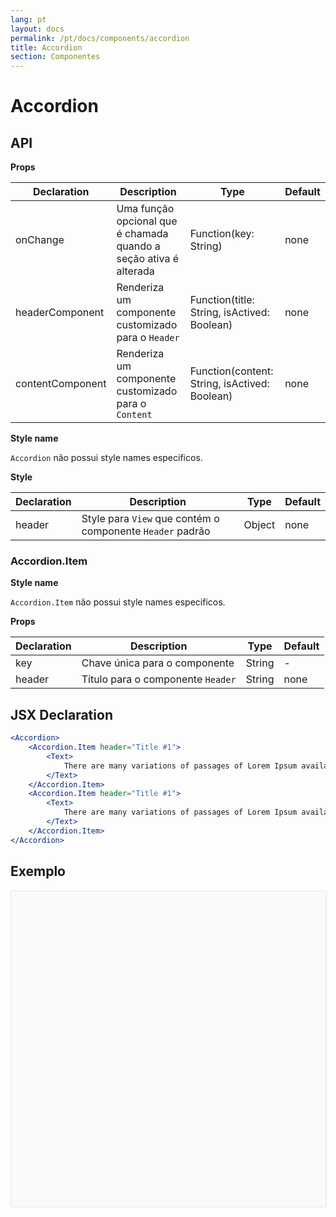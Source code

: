 ```yaml
---
lang: pt
layout: docs
permalink: /pt/docs/components/accordion
title: Accordion
section: Componentes
---
```


# Accordion

## API

**Props**

| Declaration  | Description  | Type  | Default  |
|--------------|--------------|-------|----------|
| onChange | Uma função opcional que é chamada quando a seção ativa é alterada | Function(key: String) | none |
| headerComponent | Renderiza um componente customizado para o `Header` | Function(title: String, isActived: Boolean) | none |
| contentComponent | Renderiza um componente customizado para o `Content` | Function(content: String, isActived: Boolean) | none |

**Style name**

`Accordion` não possui style names especificos.

**Style**

| Declaration  | Description  | Type  | Default  |
|--------------|--------------|-------|----------|
| header | Style para `View` que contém o componente `Header` padrão | Object | none |

### Accordion.Item

**Style name**

`Accordion.Item` não possui style names especificos.

**Props**

| Declaration  | Description  | Type  | Default  |
|--------------|--------------|-------|----------|
| key | Chave única para o componente | String | - |
| header | Título para o componente `Header` | String | none |

## JSX Declaration

```jsx
<Accordion>
    <Accordion.Item header="Title #1">
        <Text>
            There are many variations of passages of Lorem Ipsum available, but the majority have suffered alteration in some form, by injected humour, or randomised words which don't look even slightly believable.
        </Text>
    </Accordion.Item>
    <Accordion.Item header="Title #1">
        <Text>
            There are many variations of passages of Lorem Ipsum available, but the majority have suffered alteration in some form, by injected humour, or randomised words which don't look even slightly believable.
        </Text>
    </Accordion.Item>
</Accordion>
```

## Exemplo

<div data-snack-id="HJdzhQzx7" data-snack-platform="ios" data-snack-preview="true" data-snack-theme="light" style="overflow:hidden;background:#fafafa;border:1px solid rgba(0,0,0,.08);border-radius:4px;height:505px;width:100%"></div>
